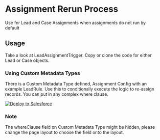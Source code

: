 # Assignment Rerun Process
Use for Lead and Case Assignments when assignments do not run by default

## Usage

Take a look at LeadAssignmentTrigger. Copy or clone the code for either Lead or Case objects.

### Using Custom Metadata Types
There is a Custom Metadata Type defined, Assignment Config with an example LeadRule. Use this to conditionally execute the 
logic to re-assign records. You can put in any complex where clause.

<a href="https://githubsfdeploy.herokuapp.com?owner=logontokartik&repo=AssignmentUtil">
  <img alt="Deploy to Salesforce"
       src="https://raw.githubusercontent.com/afawcett/githubsfdeploy/master/src/main/webapp/resources/img/deploy.png">
</a>

### Note
The whereClause field on Custom Metadata Type might be hidden, please change the page layout to choose the field onto the layout.
